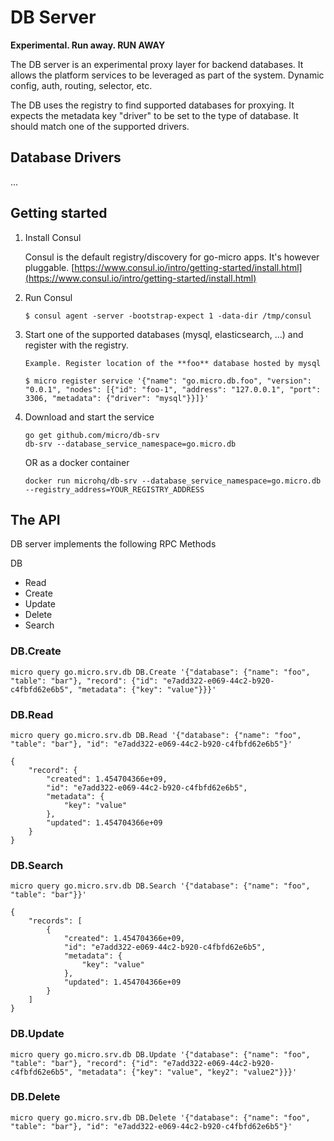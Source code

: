 # DB Server

**Experimental. Run away. RUN AWAY**

The DB server is an experimental proxy layer for backend databases. It allows the platform services to be leveraged 
as part of the system. Dynamic config, auth, routing, selector, etc.

The DB uses the registry to find supported databases for proxying. It expects the metadata key "driver" to be set 
to the type of database. It should match one of the supported drivers.

## Database Drivers

...

## Getting started

1. Install Consul

	Consul is the default registry/discovery for go-micro apps. It's however pluggable.
	[https://www.consul.io/intro/getting-started/install.html](https://www.consul.io/intro/getting-started/install.html)

2. Run Consul
	```
	$ consul agent -server -bootstrap-expect 1 -data-dir /tmp/consul
	```

3. Start one of the supported databases (mysql, elasticsearch, ...) and register with the registry.
	```
	Example. Register location of the **foo** database hosted by mysql

	$ micro register service '{"name": "go.micro.db.foo", "version": "0.0.1", "nodes": [{"id": "foo-1", "address": "127.0.0.1", "port": 3306, "metadata": {"driver": "mysql"}}]}'
	```
4. Download and start the service

	```shell
	go get github.com/micro/db-srv
	db-srv --database_service_namespace=go.micro.db
	```

	OR as a docker container

	```shell
	docker run microhq/db-srv --database_service_namespace=go.micro.db --registry_address=YOUR_REGISTRY_ADDRESS
	```

## The API
DB server implements the following RPC Methods

DB
- Read
- Create
- Update
- Delete
- Search

### DB.Create

```
micro query go.micro.srv.db DB.Create '{"database": {"name": "foo", "table": "bar"}, "record": {"id": "e7add322-e069-44c2-b920-c4fbfd62e6b5", "metadata": {"key": "value"}}}'
```

### DB.Read

```
micro query go.micro.srv.db DB.Read '{"database": {"name": "foo", "table": "bar"}, "id": "e7add322-e069-44c2-b920-c4fbfd62e6b5"}'

{
	"record": {
		"created": 1.454704366e+09,
		"id": "e7add322-e069-44c2-b920-c4fbfd62e6b5",
		"metadata": {
			"key": "value"
		},
		"updated": 1.454704366e+09
	}
}
```

### DB.Search

```
micro query go.micro.srv.db DB.Search '{"database": {"name": "foo", "table": "bar"}}'

{
	"records": [
		{
			"created": 1.454704366e+09,
			"id": "e7add322-e069-44c2-b920-c4fbfd62e6b5",
			"metadata": {
				"key": "value"
			},
			"updated": 1.454704366e+09
		}
	]
}
```

### DB.Update

```
micro query go.micro.srv.db DB.Update '{"database": {"name": "foo", "table": "bar"}, "record": {"id": "e7add322-e069-44c2-b920-c4fbfd62e6b5", "metadata": {"key": "value", "key2": "value2"}}}'
```

### DB.Delete

```
micro query go.micro.srv.db DB.Delete '{"database": {"name": "foo", "table": "bar"}, "id": "e7add322-e069-44c2-b920-c4fbfd62e6b5"}'
```
